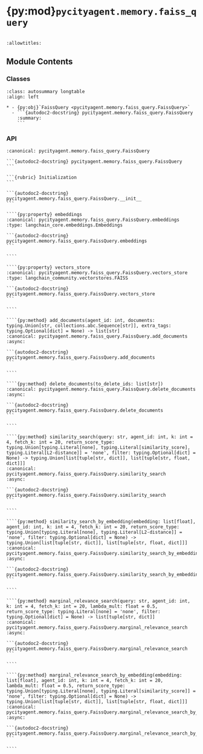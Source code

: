 # {py:mod}`pycityagent.memory.faiss_query`

```{py:module} pycityagent.memory.faiss_query
```

```{autodoc2-docstring} pycityagent.memory.faiss_query
:allowtitles:
```

## Module Contents

### Classes

````{list-table}
:class: autosummary longtable
:align: left

* - {py:obj}`FaissQuery <pycityagent.memory.faiss_query.FaissQuery>`
  - ```{autodoc2-docstring} pycityagent.memory.faiss_query.FaissQuery
    :summary:
    ```
````

### API

`````{py:class} FaissQuery(embeddings: typing.Optional[langchain_core.embeddings.Embeddings] = None, index_type: typing.Any = faiss.IndexFlatL2, dimension: typing.Optional[int] = None)
:canonical: pycityagent.memory.faiss_query.FaissQuery

```{autodoc2-docstring} pycityagent.memory.faiss_query.FaissQuery
```

```{rubric} Initialization
```

```{autodoc2-docstring} pycityagent.memory.faiss_query.FaissQuery.__init__
```

````{py:property} embeddings
:canonical: pycityagent.memory.faiss_query.FaissQuery.embeddings
:type: langchain_core.embeddings.Embeddings

```{autodoc2-docstring} pycityagent.memory.faiss_query.FaissQuery.embeddings
```

````

````{py:property} vectors_store
:canonical: pycityagent.memory.faiss_query.FaissQuery.vectors_store
:type: langchain_community.vectorstores.FAISS

```{autodoc2-docstring} pycityagent.memory.faiss_query.FaissQuery.vectors_store
```

````

````{py:method} add_documents(agent_id: int, documents: typing.Union[str, collections.abc.Sequence[str]], extra_tags: typing.Optional[dict] = None) -> list[str]
:canonical: pycityagent.memory.faiss_query.FaissQuery.add_documents
:async:

```{autodoc2-docstring} pycityagent.memory.faiss_query.FaissQuery.add_documents
```

````

````{py:method} delete_documents(to_delete_ids: list[str])
:canonical: pycityagent.memory.faiss_query.FaissQuery.delete_documents
:async:

```{autodoc2-docstring} pycityagent.memory.faiss_query.FaissQuery.delete_documents
```

````

````{py:method} similarity_search(query: str, agent_id: int, k: int = 4, fetch_k: int = 20, return_score_type: typing.Union[typing.Literal[none], typing.Literal[similarity_score], typing.Literal[L2-distance]] = 'none', filter: typing.Optional[dict] = None) -> typing.Union[list[tuple[str, dict]], list[tuple[str, float, dict]]]
:canonical: pycityagent.memory.faiss_query.FaissQuery.similarity_search
:async:

```{autodoc2-docstring} pycityagent.memory.faiss_query.FaissQuery.similarity_search
```

````

````{py:method} similarity_search_by_embedding(embedding: list[float], agent_id: int, k: int = 4, fetch_k: int = 20, return_score_type: typing.Union[typing.Literal[none], typing.Literal[L2-distance]] = 'none', filter: typing.Optional[dict] = None) -> typing.Union[list[tuple[str, dict]], list[tuple[str, float, dict]]]
:canonical: pycityagent.memory.faiss_query.FaissQuery.similarity_search_by_embedding
:async:

```{autodoc2-docstring} pycityagent.memory.faiss_query.FaissQuery.similarity_search_by_embedding
```

````

````{py:method} marginal_relevance_search(query: str, agent_id: int, k: int = 4, fetch_k: int = 20, lambda_mult: float = 0.5, return_score_type: typing.Literal[none] = 'none', filter: typing.Optional[dict] = None) -> list[tuple[str, dict]]
:canonical: pycityagent.memory.faiss_query.FaissQuery.marginal_relevance_search
:async:

```{autodoc2-docstring} pycityagent.memory.faiss_query.FaissQuery.marginal_relevance_search
```

````

````{py:method} marginal_relevance_search_by_embedding(embedding: list[float], agent_id: int, k: int = 4, fetch_k: int = 20, lambda_mult: float = 0.5, return_score_type: typing.Union[typing.Literal[none], typing.Literal[similarity_score]] = 'none', filter: typing.Optional[dict] = None) -> typing.Union[list[tuple[str, dict]], list[tuple[str, float, dict]]]
:canonical: pycityagent.memory.faiss_query.FaissQuery.marginal_relevance_search_by_embedding
:async:

```{autodoc2-docstring} pycityagent.memory.faiss_query.FaissQuery.marginal_relevance_search_by_embedding
```

````

`````
